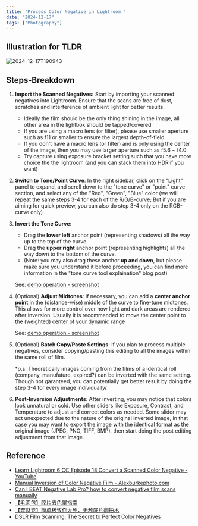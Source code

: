 ```yaml
---
title: "Process Color Negative in Lightroom "
date: "2024-12-17"
tags: ["Photography"]
---
```


## Illustration for TLDR
![2024-12-17T190943](2024-12-17T190943.png)


## Steps-Breakdown
1. **Import the Scanned Negatives:** Start by importing your scanned negatives into Lightroom. Ensure that the scans are free of dust, scratches and interference of ambient light for better results.

    - Ideally the film should be the only thing shining in the image, all other area in the lightbox should be tapped/covered
    - If you are using a macro lens (or filter), please use smaller aperture such as f11 or smaller to ensure the largest depth-of-field.
    - If you don't have a macro lens (or filter) and is only using the center of the image, then you may use larger aperture such as f5.6 ~ f4.0
    - Try capture using exposure bracket setting such that you have more choice the the lightroom (and you can stack them into HDR if you want)

2. **Switch to Tone/Point Curve**: In the right sidebar, click on the "Light" panel to expand, and scroll down to the "tone curve" or "point" curve section, and select any of the "Red", "Green", "Blue" color (we will repeat the same steps 3-4 for each of the R/G/B-curve; But if you are aiming for quick preview, you can also do step 3-4 only on the RGB-curve only)

3. **Invert the Tone Curve:**

    -   Drag the **lower left** anchor point (representing shadows) all the way up to the top of the curve.
    -   Drag the **upper right** anchor point (representing highlights) all the way down to the bottom of the curve.
    -   (Note: you may also drag these anchor **up and down**, but please make sure you understand it before proceeding, you can find more information in the "tone curve tool explaination" blog post)

    See: [demo operation - screenshot](2024-12-18T103713-4479360.png)

4.   (Optional) **Adjust Midtones**: If necessary, you can add a **center anchor point** in the (distance-wise) middle of the curve to fine-tune midtones. This allows for more control over how light and dark areas are rendered after inversion. Usually it is recommended to move the center point to the (weighted) center of your dynamic range 

     See: [demo operation - screenshot](2024-12-18T103713.png)

5.   (Optional) **Batch Copy/Paste Settings**: If you plan to process multiple negatives, consider copying/pasting this editing to all the images within the same roll of film. 

     \*p.s. Theoretically images coming from the films of a identical roll (company, manufature, expired?) can be inverted with the same setting. Though not garanteed, you can potentially get better result by doing the step 3-4 for every image individually/

6.   **Post-Inversion Adjustments**: After inverting, you may notice that colors look unnatural or cold. Use other sliders like Exposure, Contrast, and Temperature to adjust and correct colors as needed. Some slider may act unexpected due to the nature of the original inverted image, in that case you may want to export the image with the identical format as the original image (JPEG, PNG, TIFF, BMP), then start doing the post editing adjustment from that image.



## Reference

- [Learn Lightroom 6  CC Episode 18 Convert a Scanned Color Negative - YouTube](https://www.youtube.com/watch?v=zy7c2ikUhcM)
- [Manual Inversion of Color Negative Film - Alexburkephoto.com](https://www.alexburkephoto.com/blog/2019/10/16/manual-inversion-of-color-negative-film)
- [Can I BEAT Negative Lab Pro? how to convert negative film scans manually](https://www.youtube.com/watch?v=rSYgAlf0ZQY)
- [【毛面包】胶片去色罩指南](https://www.bilibili.com/video/BV19nztY6EES)
- [【弃财党】简单极致作大死，无敌底片翻拍术](https://www.bilibili.com/BV1nM411F7MH)
- [DSLR Film Scanning: The Secret to Perfect Color Negatives](http://natephotographic.com/dslr-film-scanning-perfect-color-negatives/)